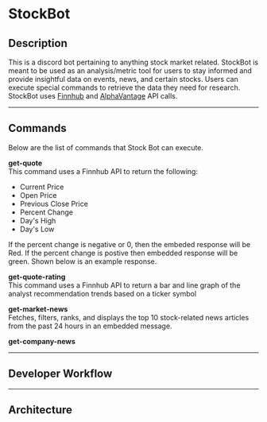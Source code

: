 # StockBot

## Description
This is a discord bot pertaining to anything stock market related.
StockBot is meant to be used as an analysis/metric tool for users to stay informed and provide 
insightful data on events, news, and certain stocks. Users can execute special commands to 
retrieve the data they need for research. StockBot uses [Finnhub](https://finnhub.io/docs/api/introduction) and [AlphaVantage](https://www.alphavantage.co/documentation/) API calls.

---

## Commands
Below are the list of commands that Stock Bot can execute.

**get-quote** <br>
This command uses a Finnhub API to return the following:
- Current Price 
- Open Price
- Previous Close Price
- Percent Change
- Day's High
- Day's Low

If the percent change is negative or 0, then the embeded response will be Red. If the percent change is postive then embedded response will be green. Shown below is an example response.

[//]: <> (Insert picture here)

**get-quote-rating** <br>
This command uses a Finnhub API to return a bar and line graph of the analyst recommendation trends based on a ticker symbol


**get-market-news** <br>
Fetches, filters, ranks, and displays the top 10 stock-related news articles from the past 24 hours in an embedded message.

**get-company-news** <br>

---

## Developer Workflow

---

## Architecture
